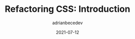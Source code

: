 ---
author: adrianbecedev
date: 2021-07-12
eleventyExcludeFromCollections: true
layout: post.njk
publisher: smashingmag
tags:
  - article
  - css
  - maintenance
  - refactoring
target_url: https://www.smashingmagazine.com/2021/07/refactoring-css-introduction-part1/
title: "Refactoring CSS: Introduction"
---